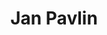 ---
SICRIS: 15295
draft: false
fixName: jan_pavlin
lab: Laboratorij za kognitivno modeliranje
labPos: Član laboratorija
location: null
mailInfo: jan.pavlin@fri.uni-lj.si
officeHours: null
profName: Jan Pavlin
profTitle: Tehniški sodelavec
telephoneInfo: null
title: Jan Pavlin
---